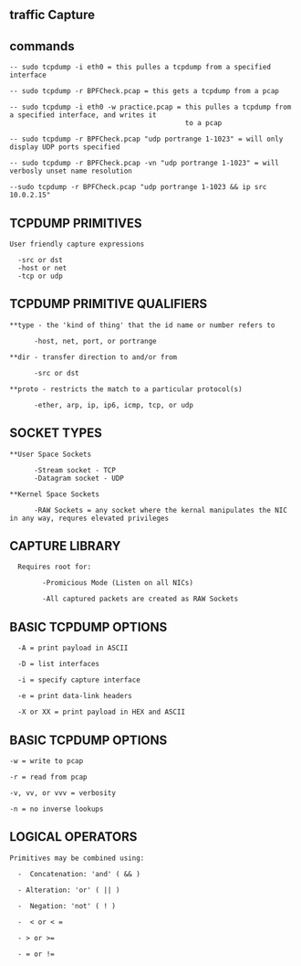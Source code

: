 ## traffic Capture 
## commands 

    -- sudo tcpdump -i eth0 = this pulles a tcpdump from a specified interface
    
    -- sudo tcpdump -r BPFCheck.pcap = this gets a tcpdump from a pcap
   
    -- sudo tcpdump -i eth0 -w practice.pcap = this pulles a tcpdump from a specified interface, and writes it 
                                               to a pcap
   
    -- sudo tcpdump -r BPFCheck.pcap "udp portrange 1-1023" = will only display UDP ports specified
    
    -- sudo tcpdump -r BPFCheck.pcap -vn "udp portrange 1-1023" = will verbosly unset name resolution
    
    --sudo tcpdump -r BPFCheck.pcap "udp portrange 1-1023 && ip src 10.0.2.15"

## TCPDUMP PRIMITIVES 

    User friendly capture expressions

      -src or dst
      -host or net
      -tcp or udp

 ## TCPDUMP PRIMITIVE QUALIFIERS
    **type - the 'kind of thing' that the id name or number refers to

          -host, net, port, or portrange

    **dir - transfer direction to and/or from

          -src or dst

    **proto - restricts the match to a particular protocol(s)

          -ether, arp, ip, ip6, icmp, tcp, or udp


## SOCKET TYPES

    **User Space Sockets

          -Stream socket - TCP
          -Datagram socket - UDP

    **Kernel Space Sockets

          -RAW Sockets = any socket where the kernal manipulates the NIC in any way, requres elevated privileges

## CAPTURE LIBRARY

      Requires root for:

            -Promicious Mode (Listen on all NICs)

            -All captured packets are created as RAW Sockets



## BASIC TCPDUMP OPTIONS
      
      -A = print payload in ASCII

      -D = list interfaces

      -i = specify capture interface

      -e = print data-link headers

      -X or XX = print payload in HEX and ASCII

## BASIC TCPDUMP OPTIONS

    -w = write to pcap

    -r = read from pcap

    -v, vv, or vvv = verbosity

    -n = no inverse lookups

## LOGICAL OPERATORS

    Primitives may be combined using:

      -  Concatenation: 'and' ( && )

      - Alteration: 'or' ( || )

      -  Negation: 'not' ( ! )   
    
      -  < or < =

      - > or >=

      - = or !=
